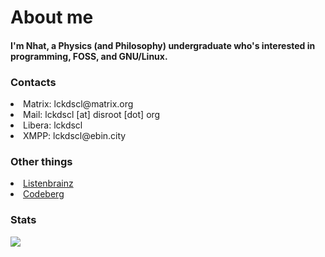 <h1 align="left">About me</h1>

<h4> I'm Nhat, a Physics (and Philosophy) undergraduate who's interested in programming, FOSS, and GNU/Linux.</h4>

### Contacts
<li>Matrix: lckdscl@matrix.org</li>
<li>Mail: lckdscl [at] disroot [dot] org</li>
<li>Libera: lckdscl</li>
<li>XMPP: lckdscl@ebin.city</li>

### Other things
<li><a href="https://listenbrainz.org/user/lckdscl">
Listenbrainz
</li></a>
<li><a href="https://codeberg.org/lckdscl">
Codeberg
</li></a>


### Stats
<p><img align="left" src="https://github-readme-stats.vercel.app/api/top-langs/?username=mstcl&hide=tex,html,vim%20snippet,css&layout=compact&langs_count=10&hide_border=true&&theme=github_light" /></p>
